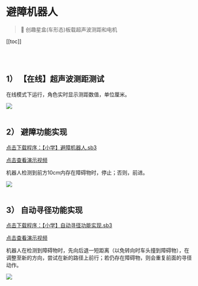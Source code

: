 # 避障机器人

> 🧰  创趣星盒(车形态)板载超声波测距和电机

[[toc]]

<br>
<br>

<!-- <img src="/images/docimg/微信图片_20250220113450.jpg" width="60%"> -->

## 1） 【在线】超声波测距测试

在线模式下运行，角色实时显示测距数值，单位厘米。

<img src="/images/docimg/【小学】【在线】超声波测距测试.png">

<br>
<br>

## 2） 避障功能实现

<a href="/tutorial/hellocardoc/sb3/【小学】避障机器人.sb3">点击下载程序：【小学】避障机器人.sb3</a>

<a href="https://www.cfunworld.com" target="_blank">点击查看演示视频</a>

机器人检测到前方10cm内存在障碍物时，停止；否则，前进。

<img src="/images/docimg/【小学】避障机器人.png">

<br>
<br>

## 3） 自动寻径功能实现

<a href="/tutorial/hellocardoc/sb3/【小学】自动寻径功能实现.sb3">点击下载程序：【小学】自动寻径功能实现.sb3</a>

<a href="https://www.cfunworld.com" target="_blank">点击查看演示视频</a>

机器人在检测到障碍物时，先向后退一短距离（以免转向时车头撞到障碍物），在调整至新的方向，尝试在新的路径上前行；若仍存在障碍物，则会重复前面的寻径动作。

<img src="/images/docimg/【小学】自动寻径功能实现.png">

<br>
<br>
